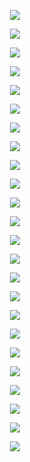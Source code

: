 <CENTER>
<P>
<IMG SRC="https://github.com/rokwire/rokwire-community/blob/master/Media%20Assets/Open-source%20Ethos/Open-source%20Ethos.001.png">
</P>
<P>
<IMG SRC="https://github.com/rokwire/rokwire-community/blob/master/Media%20Assets/Open-source%20Ethos/Open-source%20Ethos.002.png">
</P>
<P>
<IMG SRC="https://github.com/rokwire/rokwire-community/blob/master/Media%20Assets/Open-source%20Ethos/Open-source%20Ethos.003.png">
</P>
<P>
<IMG SRC="https://github.com/rokwire/rokwire-community/blob/master/Media%20Assets/Open-source%20Ethos/Open-source%20Ethos.004.png">
</P>
<P>
<IMG SRC="https://github.com/rokwire/rokwire-community/blob/master/Media%20Assets/Open-source%20Ethos/Open-source%20Ethos.005.png">
</P>
<P>
<IMG SRC="https://github.com/rokwire/rokwire-community/blob/master/Media%20Assets/Open-source%20Ethos/Open-source%20Ethos.006.png">
</P>
<P>
<IMG SRC="https://github.com/rokwire/rokwire-community/blob/master/Media%20Assets/Open-source%20Ethos/Open-source%20Ethos.007.png">
</P>
<P>
<IMG SRC="https://github.com/rokwire/rokwire-community/blob/master/Media%20Assets/Open-source%20Ethos/Open-source%20Ethos.008.png">
</P>
<P>
<IMG SRC="https://github.com/rokwire/rokwire-community/blob/master/Media%20Assets/Open-source%20Ethos/Open-source%20Ethos.009.png">
</P>
<P>
<IMG SRC="https://github.com/rokwire/rokwire-community/blob/master/Media%20Assets/Open-source%20Ethos/Open-source%20Ethos.010.png">
</P>
<P>
<IMG SRC="https://github.com/rokwire/rokwire-community/blob/master/Media%20Assets/Open-source%20Ethos/Open-source%20Ethos.011.png">
</P>
<P>
<IMG SRC="https://github.com/rokwire/rokwire-community/blob/master/Media%20Assets/Open-source%20Ethos/Open-source%20Ethos.012.png">
</P>
<P>
<IMG SRC="https://github.com/rokwire/rokwire-community/blob/master/Media%20Assets/Open-source%20Ethos/Open-source%20Ethos.013.png">
</P>
<P>
<IMG SRC="https://github.com/rokwire/rokwire-community/blob/master/Media%20Assets/Open-source%20Ethos/Open-source%20Ethos.014.png">
</P>
<P>
<IMG SRC="https://github.com/rokwire/rokwire-community/blob/master/Media%20Assets/Open-source%20Ethos/Open-source%20Ethos.015.png">
</P>
<P>
<IMG SRC="https://github.com/rokwire/rokwire-community/blob/master/Media%20Assets/Open-source%20Ethos/Open-source%20Ethos.016.png">
</P>
<P>
<IMG SRC="https://github.com/rokwire/rokwire-community/blob/master/Media%20Assets/Open-source%20Ethos/Open-source%20Ethos.017.png">
</P>
<P>
<IMG SRC="https://github.com/rokwire/rokwire-community/blob/master/Media%20Assets/Open-source%20Ethos/Open-source%20Ethos.018.png">
</P>
<P>
<IMG SRC="https://github.com/rokwire/rokwire-community/blob/master/Media%20Assets/Open-source%20Ethos/Open-source%20Ethos.019.png">
</P>
<P>
<IMG SRC="https://github.com/rokwire/rokwire-community/blob/master/Media%20Assets/Open-source%20Ethos/Open-source%20Ethos.020.png">
</P>
<P>
<IMG SRC="https://github.com/rokwire/rokwire-community/blob/master/Media%20Assets/Open-source%20Ethos/Open-source%20Ethos.021.png">
</P>
<P>
<IMG SRC="https://github.com/rokwire/rokwire-community/blob/master/Media%20Assets/Open-source%20Ethos/Open-source%20Ethos.022.png">
</P>
<P>
<IMG SRC="https://github.com/rokwire/rokwire-community/blob/master/Media%20Assets/Open-source%20Ethos/Open-source%20Ethos.023.png">
</P>
<P>
<IMG SRC="https://github.com/rokwire/rokwire-community/blob/master/Media%20Assets/Open-source%20Ethos/Open-source%20Ethos.024.png">
</P>
</CENTER>
